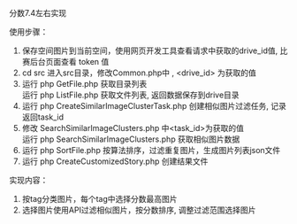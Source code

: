 分数7.4左右实现

使用步骤：

1. 保存空间图片到当前空间，使用网页开发工具查看请求中获取的drive\_id值, 比赛后台页面查看 token 值
1. cd src 进入src目录，修改Common.php中 <token>, <drive_id> 为获取的值
1. 运行 php GetFile.php 获取目录列表<br />
   运行 php ListFile.php 获取文件列表, 返回数据保存到drive目录
1. 运行 php CreateSimilarImageClusterTask.php 创建相似图片过滤任务, 记录返回task\_id
1. 修改 SearchSimilarImageClusters.php 中<task_id>为获取的值<br />
   运行 php SearchSimilarImageClusters.php 获取相似图片数据
1. 运行 php SortFile.php 按算法排序，过滤重复图片，生成图片列表json文件
1. 运行 php CreateCustomizedStory.php 创建结果文件

实现内容：
1. 按tag分类图片，每个tag中选择分数最高图片
1. 选择图片使用API过滤相似图片，按分数排序, 调整过滤范围选择图片
